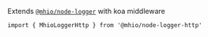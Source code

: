 
Extends [`@mhio/node-logger`](https://github.com/mhio/node-logger) with koa middleware
```
import { MhioLoggerHttp } from '@mhio/node-logger-http'
```
